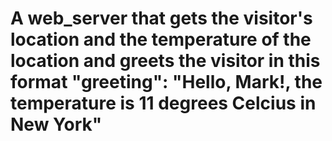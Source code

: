 # A web_server that gets the visitor's location and the temperature of the location and greets the visitor in this format "greeting": "Hello, Mark!, the temperature is 11 degrees Celcius in New York"
